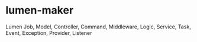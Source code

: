 # lumen-maker
Lumen Job, Model, Controller, Command, Middleware, Logic, Service, Task, Event, Exception, Provider, Listener
